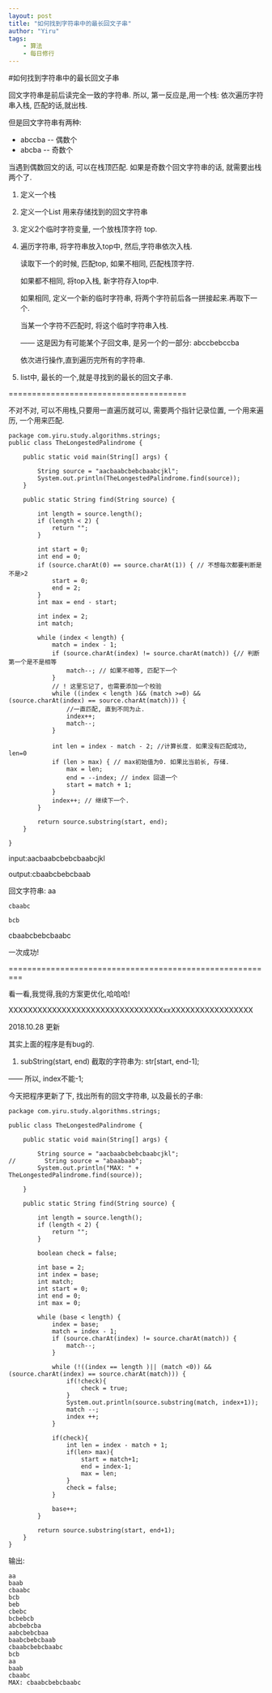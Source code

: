 ```yaml
---
layout: post
title: "如何找到字符串中的最长回文子串"
author: "Yiru"
tags: 
    - 算法
    - 每日修行
---
```


#如何找到字符串中的最长回文子串

回文字符串是前后读完全一致的字符串. 所以, 第一反应是,用一个栈: 依次遍历字符串入栈, 匹配的话,就出栈.

但是回文字符串有两种: 
- abccba -- 偶数个
- abcba  -- 奇数个

当遇到偶数回文的话, 可以在栈顶匹配. 如果是奇数个回文字符串的话, 就需要出栈两个了.


1.  定义一个栈
2.  定义一个List<String> 用来存储找到的回文字符串
3.  定义2个临时字符变量, 一个放栈顶字符 top. 
4.  遍历字符串, 将字符串放入top中,
    然后,字符串依次入栈.
    
    读取下一个的时候, 匹配top, 如果不相同, 匹配栈顶字符.

    如果都不相同, 将top入栈, 新字符存入top中.

    如果相同, 定义一个新的临时字符串, 将两个字符前后各一拼接起来.再取下一个.

    当某一个字符不匹配时, 将这个临时字符串入栈. 
    
    —— 这是因为有可能某个子回文串, 是另一个的一部分: abccbebccba

    依次进行操作,直到遍历完所有的字符串.


5.  list中, 最长的一个,就是寻找到的最长的回文子串.


======================================

不对不对, 可以不用栈,只要用一直遍历就可以, 需要两个指针记录位置, 一个用来遍历, 一个用来匹配.


    
    package com.yiru.study.algorithms.strings;
    public class TheLongestedPalindrome {

        public static void main(String[] args) {

            String source = "aacbaabcbebcbaabcjkl";
            System.out.println(TheLongestedPalindrome.find(source));
        }

        public static String find(String source) {

            int length = source.length();
            if (length < 2) {
                return "";
            }

            int start = 0;
            int end = 0;
            if (source.charAt(0) == source.charAt(1)) { // 不想每次都要判断是不是>2
                start = 0;
                end = 2;
            }
            int max = end - start;

            int index = 2;
            int match;

            while (index < length) {
                match = index - 1;
                if (source.charAt(index) != source.charAt(match)) {// 判断第一个是不是相等
                    match--; // 如果不相等, 匹配下一个
                }
                // ! 这里忘记了, 也需要添加一个校验
                while ((index < length )&& (match >=0) && (source.charAt(index) == source.charAt(match))) {
                    //一直匹配, 直到不同为止.
                    index++;
                    match--;
                }

                int len = index - match - 2; //计算长度. 如果没有匹配成功, len=0
                if (len > max) { // max初始值为0. 如果比当前长, 存储.
                    max = len;
                    end = --index; // index 回退一个
                    start = match + 1;
                }
                index++; // 继续下一个.
            }

            return source.substring(start, end);
        }

    }



input:aacbaabcbebcbaabcjkl

output:cbaabcbebcbaab

回文字符串:
    aa

    cbaabc

    bcb

cbaabcbebcbaabc

一次成功!


=========================================================

看一看,我觉得,我的方案更优化,哈哈哈!



XXXXXXXXXXXXXXXXXXXXXXXXXXXXXXXXxxXXXXXXXXXXXXXXXXX

2018.10.28 更新

其实上面的程序是有bug的.
1. subString(start, end) 截取的字符串为: str[start, end-1];

—— 所以, index不能-1;


今天把程序更新了下, 找出所有的回文字符串, 以及最长的子串:

    
    package com.yiru.study.algorithms.strings;

    public class TheLongestedPalindrome {

        public static void main(String[] args) {

            String source = "aacbaabcbebcbaabcjkl";
    //        String source = "abaabaab";
            System.out.println("MAX: " + TheLongestedPalindrome.find(source));

        }

        public static String find(String source) {

            int length = source.length();
            if (length < 2) {
                return "";
            }

            boolean check = false;

            int base = 2;
            int index = base;
            int match;
            int start = 0;
            int end = 0;
            int max = 0;

            while (base < length) {
                index = base;
                match = index - 1;
                if (source.charAt(index) != source.charAt(match)) {
                    match--;
                }

                while (!((index == length )|| (match <0)) && (source.charAt(index) == source.charAt(match))) {
                    if(!check){
                        check = true;
                    }
                    System.out.println(source.substring(match, index+1));
                    match --;
                    index ++;
                }

                if(check){
                    int len = index - match + 1;
                    if(len> max){
                        start = match+1;
                        end = index-1;
                        max = len;
                    }
                    check = false;
                }

                base++;
            }

            return source.substring(start, end+1);
        }
    }



输出:

    aa
    baab
    cbaabc
    bcb
    beb
    cbebc
    bcbebcb
    abcbebcba
    aabcbebcbaa
    baabcbebcbaab
    cbaabcbebcbaabc
    bcb
    aa
    baab
    cbaabc
    MAX: cbaabcbebcbaabc

